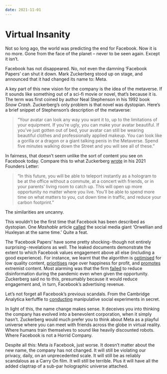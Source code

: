 ```yaml
---
date: 2021-11-01
---
```

# Virtual Insanity

Not so long ago, the world was predicting the end for Facebook. Now it is no more. Gone from the face of the planet – never to be seen again. Except it isn’t.

Facebook has not disappeared. No, not even the damning ‘Facebook Papers’ can shut it down. Mark Zuckerberg stood up on stage, and announced that it had changed its name to: Meta.<!-- more -->

A key part of this new vision for the company is the idea of the metaverse. If it sounds like something out of a sci-fi movie or novel, that’s because it is. The term was first coined by author Neal Stephenson in his 1992 book _Snow Crash_. Zuckerberg’s only problem is that novel was dystopian. Here’s a brief snippet of Stephenson’s description of the metaverse:

> “Your avatar can look any way you want it to, up to the limitations of your equipment. If you’re ugly, you can make your avatar beautiful. If you’ve just gotten out of bed, your avatar can still be wearing beautiful clothes and professionally applied makeup. You can look like a gorilla or a dragon or a giant talking penis in the Metaverse. Spend five minutes walking down the Street and you will see all of these.”

In fairness, that doesn’t seem unlike the sort of content you see on Facebook today. Compare this to what Zuckerberg [wrote](https://about.fb.com/news/2021/10/founders-letter/) in his 2021 Founders Letter:

> “In this future, you will be able to teleport instantly as a hologram to be at the office without a commute, at a concert with friends, or in your parents’ living room to catch up. This will open up more opportunity no matter where you live. You’ll be able to spend more time on what matters to you, cut down time in traffic, and reduce your carbon footprint.”

The similarities are uncanny.

This wouldn’t be the first time that Facebook has been described as dystopian. One _Mashable_ article [called](https://mashable.com/article/facebook-dystopia) the social media giant ‘Orwellian and Huxleyan at the same time.’ Quite a feat.

The ‘Facebook Papers’ have some pretty shocking - though not entirely surprising - revelations as well. The leaked documents demonstrate the extent to which Facebook values engagement above all else (including a good experience). For instance, we learnt that the algorithm is [optimised](https://www.wired.com/story/facebook-transparency-biggest-sites-pages-links/) for low quality content, [prioritises](https://www.washingtonpost.com/technology/2021/10/26/facebook-angry-emoji-algorithm/) rage over happiness for profit, and [promotes](https://www.theatlantic.com/ideas/archive/2021/10/facebook-papers-democracy-election-zuckerberg/620478/) extremist content. Most alarming was that the firm [failed](https://apnews.com/article/the-facebook-papers-covid-vaccine-misinformation-c8bbc569be7cc2ca583dadb4236a0613) to reduce disinformation during the pandemic even when given the opportunity. Zuckerberg said no to this, presumably because it would reduce engagement and, in turn, Facebook’s advertising revenue.

Let’s not forget all Facebook’s previous scandals. From the Cambridge Analytica kerfuffle to [conducting](https://www.theregister.com/2014/06/29/researchers_mess_with_facebook_users_emotions/) manipulative social experiments in secret.

In light of this, the name change makes sense. It deceives you into thinking the company has evolved into a benevolent corporation, when it simply hasn’t. Zuckerberg would much prefer you to think about Meta as a playful universe where you can meet with friends across the globe in virtual reality. Where humans train themselves to sound like heavily discounted robots. Where Facebook is not a Horrid Company.

Despite all this: Meta _is_ Facebook, just worse. It doesn’t matter about the new name, the company has not changed. It will still be violating our privacy, daily, on an unprecedented scale. It will still be as reliably scandalous as a Carry On film. It will still be terrible. Plus it will have all the added claptrap of a sub-par holographic universe attached.
